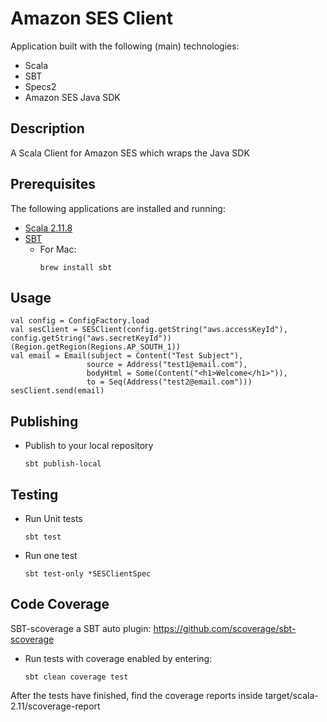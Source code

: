 Amazon SES Client
=================
Application built with the following (main) technologies:

* Scala
* SBT
* Specs2
* Amazon SES Java SDK

Description
-----------
A Scala Client for Amazon SES which wraps the Java SDK

Prerequisites
-------------
The following applications are installed and running:

* [Scala 2.11.8](http://www.scala-lang.org/)
* [SBT](http://www.scala-sbt.org/)
    - For Mac:
      ```
      brew install sbt
      ```
Usage
-----
```
val config = ConfigFactory.load
val sesClient = SESClient(config.getString("aws.accessKeyId"), config.getString("aws.secretKeyId"))(Region.getRegion(Regions.AP_SOUTH_1))
val email = Email(subject = Content("Test Subject"),
                 source = Address("test1@email.com"),
                 bodyHtml = Some(Content("<h1>Welcome</h1>")),
                 to = Seq(Address("test2@email.com")))
sesClient.send(email)
```

Publishing
-------
- Publish to your local repository
  ```
  sbt publish-local
  ```
  
Testing
---------
- Run Unit tests
  ```
  sbt test
  ```
  
- Run one test
  ```
  sbt test-only *SESClientSpec
  ```

Code Coverage
-------------
SBT-scoverage a SBT auto plugin: https://github.com/scoverage/sbt-scoverage
- Run tests with coverage enabled by entering:
  ```
  sbt clean coverage test
  ```

After the tests have finished, find the coverage reports inside target/scala-2.11/scoverage-report